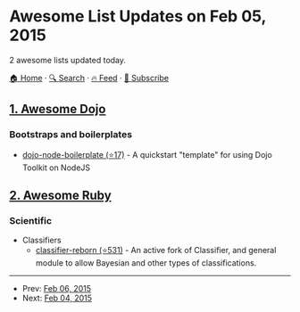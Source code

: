 # Awesome List Updates on Feb 05, 2015

2 awesome lists updated today.

[🏠 Home](/README.md) · [🔍 Search](https://test.trackawesomelist.com/search/) · [🔥 Feed](https://test.trackawesomelist.com/rss.xml) · [📮 Subscribe](https://trackawesomelist.us17.list-manage.com/subscribe?u=d2f0117aa829c83a63ec63c2f&id=36a103854c)



## [1. Awesome Dojo](/content/petk/awesome-dojo/README.md)

### Bootstraps and boilerplates

*   [dojo-node-boilerplate (⭐17)](https://github.com/kitsonk/dojo-node-boilerplate) - A quickstart "template" for using Dojo Toolkit on NodeJS

## [2. Awesome Ruby](/content/markets/awesome-ruby/README.md)

### Scientific

*   Classifiers
    *   [classifier-reborn (⭐531)](https://github.com/jekyll/classifier-reborn) - An active fork of Classifier, and general module to allow Bayesian and other types of classifications.

---

- Prev: [Feb 06, 2015](/content/2015/02/06/README.md)
- Next: [Feb 04, 2015](/content/2015/02/04/README.md)
